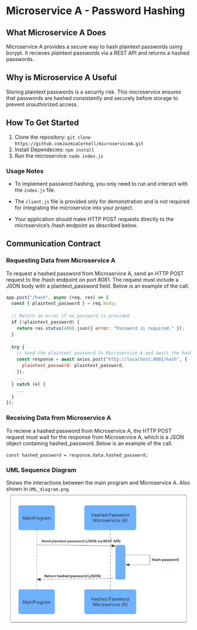 # Microservice A - Password Hashing

## What Microservice A Does

Microservice A provides a secure way to hash plaintext passwords using bcrypt. It recieves plaintext passwords via a REST API and returns a hashed passwords.

## Why is Microservice A Useful

Storing plaintext passwords is a security risk. This microservice ensures that passwords are hashed consistently and securely before storage to prevent unauthorized access.

## How To Get Started

1. Clone the repository: `git clone https://github.comJazmiaCornell/microserviceA.git`
2. Install Dependecies: `npm install`
3. Run the microservice: `node index.js`

### Usage Notes

- To implement password hashing, you only need to run and interact with the `index.js` file.

- The `client.js` file is provided only for demonstration and is not required for integrating the microservice into your project.

- Your application should make HTTP POST requests directly to the microservice’s /hash endpoint as described below.

## Communication Contract

### Requesting Data from Microservice A

To request a hashed password from Microservice A, send an HTTP POST request to the /hash endpoint on port 8081. The request must include a JSON body with a plaintext_password field. Below is an example of the call.

```js
app.post("/hash", async (req, res) => {
  const { plaintext_password } = req.body;

  // Return an error if no password is provided
  if (!plaintext_password) {
    return res.status(400).json({ error: "Password is required." });
  }

  try {
    // Send the plaintext password to Microservice A and await the hashed password
    const response = await axios.post("http://localhost:8081/hash", {
      plaintext_password: plaintext_password,
    });
    ...
  } catch (e) {
    ...
  }
});
```

### Receiving Data from Microservice A

To recieve a hashed password from Microservice A, the HTTP POST request must wait for the response from Microservice A, which is a JSON object containing hashed_password. Below is an example of the call.

`const hashed_password = response.data.hashed_password;`

### UML Sequence Diagram

Shows the interactions between the main program and Microservice A. Also shown in `UML_diagram.png`.
![alt text](image.png)
